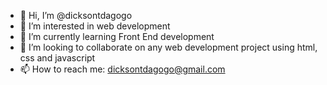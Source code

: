 - 👋 Hi, I’m @dicksontdagogo
- 👀 I’m interested in web development 
- 🌱 I’m currently learning Front End development 
- 💞️ I’m looking to collaborate on any web development project using html, css and javascript
- 📫 How to reach me: dicksontdagogo@gmail.com

<!---
dicksontdagogo/dicksontdagogo is a ✨ special ✨ repository because its `README.md` (this file) appears on your GitHub profile.
You can click the Preview link to take a look at your changes.
--->
